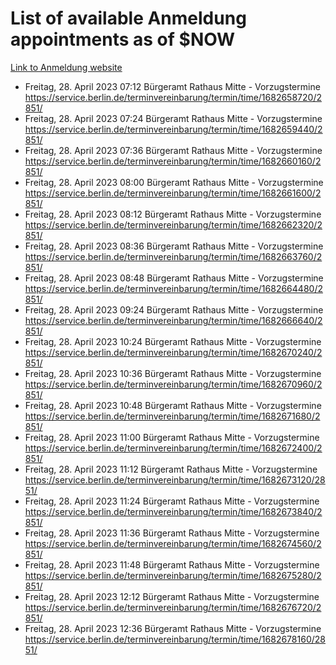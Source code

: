 # List of available Anmeldung appointments as of $NOW
[Link to Anmeldung website](https://service.berlin.de/terminvereinbarung/termin/tag.php?termin=1&anliegen[]=120686&dienstleisterlist=122210,122217,327316,122219,327312,122227,327314,122231,327346,122243,327348,122254,122252,329742,122260,329745,122262,329748,122271,327278,122273,327274,122277,327276,330436,122280,327294,122282,327290,122284,327292,122291,327270,122285,327266,122286,327264,122296,327268,150230,329760,122297,327286,122294,327284,122312,329763,122314,329775,122304,327330,122311,327334,122309,327332,317869,122281,327352,122279,329772,122283,122276,327324,122274,327326,122267,329766,122246,327318,122251,327320,122257,327322,122208,327298,122226,327300&herkunft=http%3A%2F%2Fservice.berlin.de%2Fdienstleistung%2F120686%2F)
- Freitag, 28. April 2023 07:12 Bürgeramt Rathaus Mitte - Vorzugstermine https://service.berlin.de/terminvereinbarung/termin/time/1682658720/2851/
- Freitag, 28. April 2023 07:24 Bürgeramt Rathaus Mitte - Vorzugstermine https://service.berlin.de/terminvereinbarung/termin/time/1682659440/2851/
- Freitag, 28. April 2023 07:36 Bürgeramt Rathaus Mitte - Vorzugstermine https://service.berlin.de/terminvereinbarung/termin/time/1682660160/2851/
- Freitag, 28. April 2023 08:00 Bürgeramt Rathaus Mitte - Vorzugstermine https://service.berlin.de/terminvereinbarung/termin/time/1682661600/2851/
- Freitag, 28. April 2023 08:12 Bürgeramt Rathaus Mitte - Vorzugstermine https://service.berlin.de/terminvereinbarung/termin/time/1682662320/2851/
- Freitag, 28. April 2023 08:36 Bürgeramt Rathaus Mitte - Vorzugstermine https://service.berlin.de/terminvereinbarung/termin/time/1682663760/2851/
- Freitag, 28. April 2023 08:48 Bürgeramt Rathaus Mitte - Vorzugstermine https://service.berlin.de/terminvereinbarung/termin/time/1682664480/2851/
- Freitag, 28. April 2023 09:24 Bürgeramt Rathaus Mitte - Vorzugstermine https://service.berlin.de/terminvereinbarung/termin/time/1682666640/2851/
- Freitag, 28. April 2023 10:24 Bürgeramt Rathaus Mitte - Vorzugstermine https://service.berlin.de/terminvereinbarung/termin/time/1682670240/2851/
- Freitag, 28. April 2023 10:36 Bürgeramt Rathaus Mitte - Vorzugstermine https://service.berlin.de/terminvereinbarung/termin/time/1682670960/2851/
- Freitag, 28. April 2023 10:48 Bürgeramt Rathaus Mitte - Vorzugstermine https://service.berlin.de/terminvereinbarung/termin/time/1682671680/2851/
- Freitag, 28. April 2023 11:00 Bürgeramt Rathaus Mitte - Vorzugstermine https://service.berlin.de/terminvereinbarung/termin/time/1682672400/2851/
- Freitag, 28. April 2023 11:12 Bürgeramt Rathaus Mitte - Vorzugstermine https://service.berlin.de/terminvereinbarung/termin/time/1682673120/2851/
- Freitag, 28. April 2023 11:24 Bürgeramt Rathaus Mitte - Vorzugstermine https://service.berlin.de/terminvereinbarung/termin/time/1682673840/2851/
- Freitag, 28. April 2023 11:36 Bürgeramt Rathaus Mitte - Vorzugstermine https://service.berlin.de/terminvereinbarung/termin/time/1682674560/2851/
- Freitag, 28. April 2023 11:48 Bürgeramt Rathaus Mitte - Vorzugstermine https://service.berlin.de/terminvereinbarung/termin/time/1682675280/2851/
- Freitag, 28. April 2023 12:12 Bürgeramt Rathaus Mitte - Vorzugstermine https://service.berlin.de/terminvereinbarung/termin/time/1682676720/2851/
- Freitag, 28. April 2023 12:36 Bürgeramt Rathaus Mitte - Vorzugstermine https://service.berlin.de/terminvereinbarung/termin/time/1682678160/2851/
